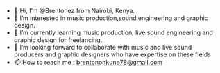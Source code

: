- 👋 Hi, I’m @Brentonez from Nairobi, Kenya.
- 👀 I’m interested in music production,sound engineering and graphic design.
- 🌱 I’m currently learning music production, live sound engineering and graphic design for freelancing.
- 💞️ I’m looking forward to collaborate with music and live sound producers and graphic designers who have expertise on these fields
- 📫 How to reach me : brentononkune78@gmail.com

<!---
Brentonez/Brentonez is a ✨ special ✨ repository because its `README.md` (this file) appears on your GitHub profile.
You can click the Preview link to take a look at your changes.
--->
